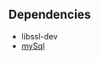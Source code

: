 ## Dependencies

 - libssl-dev
 - [mySql](https://linuxhint.com/installing_mysql_workbench_ubuntu/)


